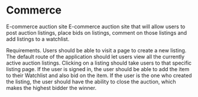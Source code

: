 # Commerce
E-commerce auction site
E-commerce auction site that will allow users to post auction listings, place bids on listings, comment on those listings and add listings to a watchlist.

Requirements.
Users should be able to visit a page to create a new listing.
The default route of the application should let users view all the currently active auction listings.
Clicking on a listing should take users to that specific listing page.
If the user is signed in, the user should be able to add the item to their Watchlist and also bid on the item.
If the user is the one who created the listing, the user should have the ability to close the auction, which makes the highest bidder the winner.
